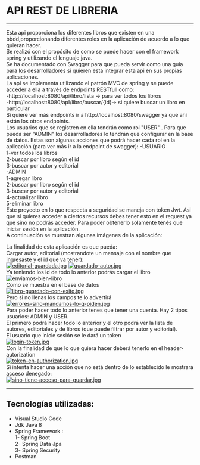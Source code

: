 # API REST DE LIBRERIA
<hr>
Esta api proporciona los diferentes libros que existen en una bbdd,proporcionando diferentes roles en la aplicación de acuerdo 
a lo que quieran hacer.<br>
Se realizó con el propósito de como se puede hacer con el framework spring y utilizando el lenguaje java. <br>
Se ha documentado con Swagger para que pueda servir como una guía para los desarrolladores si quieren esta integrar esta api en sus propias aplicaciones.<br>
La api se implementa utilizando el patrón MVC de spring y se puede acceder a ella a través de endpoints RESTfull como:<br>
-http://localhost:8080/api/libro/lista -> para ver todos los libros <br>
-http://localhost:8080/apI/libro/buscar/{id}-> si quiere buscar un libro en particular <br>
Si quiere ver más endpoints ir a http://localhost:8080/swagger ya que ahí están los otros endpoints.<br>
Los usuarios que se registren en ella tendrán como rol "USER" . Para que pueda ser "ADMIN" los desarrolladores lo tendrán que configurar en la base de datos.           Estas son algunas acciones que podrá hacer cada rol en la aplicación (para ver más ir a la endpoint de swagger):                                                        -USUARIO<br>
1-ver todos los libros <br>
2-buscar por libro según el id <br>
3-buscar por autor y editorial<br>
-ADMIN <br>
1-agregar libro<br>
2-buscar por libro según el id <br>
3-buscar por autor y editorial<br>
4-actualizar libro<br>
5-eliminar libro<br>
Este proyecto en lo que respecta a seguridad se maneja con token Jwt. Asi que si quieres acceder a ciertos recursos debes tener esto en el request
ya que sino no podrás acceder. Para poder obtenerlo solamente tenés que iniciar sesión en la aplicación.<br>
A continuación se muestran algunas imágenes de la aplicación:<br>

La finalidad de esta aplicación es que pueda:
<br>
Cargar autor, editorial (mostrandote un mensaje con el nombre que ingresaste y el id que va tener):
<br>
[![editorial-guardada.jpg](https://i.postimg.cc/tCrHD7Fh/editorial-guardada.jpg)](https://postimg.cc/ykS581Qd)
[![guardado-autor.jpg](https://i.postimg.cc/66cs5TjD/guardado-autor.jpg)](https://postimg.cc/YjvDd2w3)
<br>
Ya teniendo los id de todo lo anterior podrás cargar el libro
<br>
![enviamos-bien-libro](https://user-images.githubusercontent.com/92380676/236204531-b1bfa6f9-ac94-4fc5-8c7f-41b537feaea0.jpg)
<br>
Como se muestra en el base de datos
<br>
[![libro-guardado-con-exito.jpg](https://i.postimg.cc/nLmM9NC9/libro-guardado-con-exito.jpg)](https://postimg.cc/t1X9LSd9)
<br>
Pero si no llenas los campos te lo advertirá
<br>
[![errores-sino-mandamos-lo-q-piden.jpg](https://i.postimg.cc/MZy7yS0b/errores-sino-mandamos-lo-q-piden.jpg)](https://postimg.cc/xq1N2B4c)
<br>
Para poder hacer todo lo anterior tenes que tener una cuenta. 
Hay 2 tipos usuarios: ADMIN y USER.<br>
El primero podrá hacer todo lo anterior y el otro podrá ver la lista de autores, editoriales y de libros (que puede filtrar por autor y editorial).
<br>
El usuario que inicie sesión se le dará un token
<br>
[![login-token.jpg](https://i.postimg.cc/6QQSqNqt/login-token.jpg)](https://postimg.cc/BjdN7k2V)
<br>
Con la finalidad de que lo que quiera hacer deberá tenerlo en el header-autorization 
<br>
[![token-en-authorization.jpg](https://i.postimg.cc/T1yQvRtH/token-en-authorization.jpg)](https://postimg.cc/GTCvk1wk)
<br>
Si intenta hacer una acción que no está dentro de lo establecido le mostrará acceso denegado:
<br>
[![sino-tiene-acceso-para-guardar.jpg](https://i.postimg.cc/JnHB1GWJ/sino-tiene-acceso-para-guardar.jpg)](https://postimg.cc/62wQc6q5)

<hr>

## Tecnologías utilizadas:

* Visual Studio Code
* Jdk Java 8
* Spring Framework :<br>
1- Spring Boot<br>
2- Spring Data Jpa<br>
3- Spring Security
* Postman




